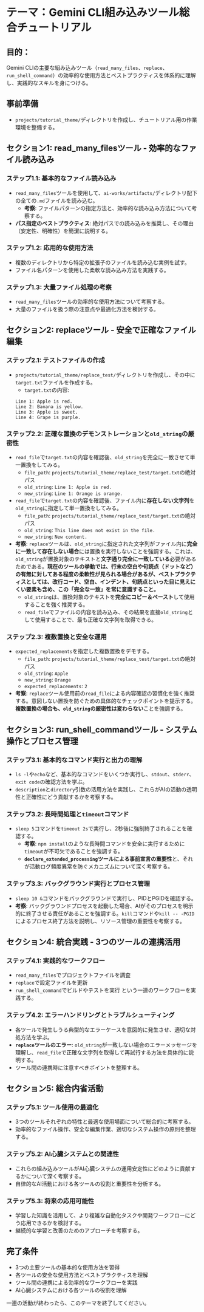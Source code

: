 # テーマ：Gemini CLI組み込みツール総合チュートリアル

## 目的：
Gemini CLIの主要な組み込みツール（`read_many_files`、`replace`、`run_shell_command`）の効率的な使用方法とベストプラクティスを体系的に理解し、実践的なスキルを身につける。

## 事前準備
* `projects/tutorial_theme/`ディレクトリを作成し、チュートリアル用の作業環境を整備する。

## セクション1: read_many_filesツール - 効率的なファイル読み込み

### ステップ1.1: 基本的なファイル読み込み
* `read_many_files`ツールを使用して、`ai-works/artifacts/`ディレクトリ配下の全ての`.md`ファイルを読み込む。
  * **考察**: ファイルパターンの指定方法と、効率的な読み込み方法について考察する。
* **パス指定のベストプラクティス**: 絶対パスでの読み込みを推奨し、その理由（安定性、明確性）を簡潔に説明する。

### ステップ1.2: 応用的な使用方法
* 複数のディレクトリから特定の拡張子のファイルを読み込む実例を試す。
* ファイル名パターンを使用した柔軟な読み込み方法を実践する。

### ステップ1.3: 大量ファイル処理の考察
* `read_many_files`ツールの効率的な使用方法について考察する。
* 大量のファイルを扱う際の注意点や最適化方法を検討する。

## セクション2: replaceツール - 安全で正確なファイル編集

### ステップ2.1: テストファイルの作成
* `projects/tutorial_theme/replace_test/`ディレクトリを作成し、その中に`target.txt`ファイルを作成する。
  * `target.txt`の内容: 
  ```
  Line 1: Apple is red.
  Line 2: Banana is yellow.
  Line 3: Apple is sweet.
  Line 4: Grape is purple.
  ```

### ステップ2.2: 正確な置換のデモンストレーションと`old_string`の厳密性
* `read_file`で`target.txt`の内容を確認後、`old_string`を完全に一致させて単一置換をしてみる。
  * `file_path`: `projects/tutorial_theme/replace_test/target.txt`の絶対パス
  * `old_string`: `Line 1: Apple is red.`
  * `new_string`: `Line 1: Orange is orange.`
* `read_file`で`target.txt`の内容を確認後、ファイル内に**存在しない文字列**を`old_string`に指定して単一置換をしてみる。
  * `file_path`: `projects/tutorial_theme/replace_test/target.txt`の絶対パス
  * `old_string`: `This line does not exist in the file.`
  * `new_string`: `New content.`
* **考察**: `replace`ツールは、`old_string`に指定された文字列がファイル内に**完全に一致して存在しない場合**には置換を実行しないことを強調する。これは、`old_string`が置換対象のテキストと**文字通り完全に一致している**必要があるためである。**現在のツールの挙動では、行末の空白や句読点（ドットなど）の有無に対してある程度の柔軟性が見られる場合があるが、ベストプラクティスとしては、改行コード、空白、インデント、句読点といった目に見えにくい要素も含め、この「完全な一致」を常に意識すること。**
    *   `old_string`は、置換対象のテキストを**完全にコピー＆ペースト**して使用することを強く推奨する。
    *   `read_file`でファイルの内容を読み込み、その結果を直接`old_string`として使用することで、最も正確な文字列を取得できる。

### ステップ2.3: 複数置換と安全な運用
* `expected_replacements`を指定した複数置換をデモする。
  * `file_path`: `projects/tutorial_theme/replace_test/target.txt`の絶対パス
  * `old_string`: `Apple`
  * `new_string`: `Orange`
  * `expected_replacements`: `2`
* **考察**: `replace`ツール使用前の`read_file`による内容確認の習慣化を強く推奨する。意図しない置換を防ぐための具体的なチェックポイントを提示する。**複数置換の場合も、`old_string`の厳密性は変わらない**ことを強調する。

## セクション3: run_shell_commandツール - システム操作とプロセス管理

### ステップ3.1: 基本的なコマンド実行と出力の理解
* `ls -l`や`echo`など、基本的なコマンドをいくつか実行し、`stdout`、`stderr`、`exit code`の確認方法を学ぶ。
* `description`と`directory`引数の活用方法を実践し、これらがAIの活動の透明性と正確性にどう貢献するかを考察する。

### ステップ3.2: 長時間処理と`timeout`コマンド
* `sleep 5`コマンドを`timeout 2s`で実行し、2秒後に強制終了されることを確認する。
  * **考察**: `npm install`のような長時間コマンドを安全に実行するために`timeout`が不可欠であることを強調する。
  * **`declare_extended_processing`ツールによる事前宣言の重要性**と、それが活動ログ頻度異常を防ぐメカニズムについて深く考察する。

### ステップ3.3: バックグラウンド実行とプロセス管理
* `sleep 10 &`コマンドをバックグラウンドで実行し、PIDとPGIDを確認する。
* **考察**: バックグラウンドプロセスを起動した場合、AIがそのプロセスを明示的に終了させる責任があることを強調する。`kill`コマンドや`kill -- -PGID`によるプロセス終了方法を説明し、リソース管理の重要性を考察する。

## セクション4: 統合実践 - 3つのツールの連携活用

### ステップ4.1: 実践的なワークフロー
* `read_many_files`でプロジェクトファイルを調査
* `replace`で設定ファイルを更新
* `run_shell_command`でビルドやテストを実行
という一連のワークフローを実践する。

### ステップ4.2: エラーハンドリングとトラブルシューティング
* 各ツールで発生しうる典型的なエラーケースを意図的に発生させ、適切な対処方法を学ぶ。
* **`replace`ツールのエラー**: `old_string`が一致しない場合のエラーメッセージを理解し、`read_file`で正確な文字列を取得して再試行する方法を具体的に説明する。
* ツール間の連携時に注意すべきポイントを整理する。

## セクション5: 総合内省活動

### ステップ5.1: ツール使用の最適化
* 3つのツールそれぞれの特性と最適な使用場面について総合的に考察する。
* 効率的なファイル操作、安全な編集作業、適切なシステム操作の原則を整理する。

### ステップ5.2: AI心臓システムとの関連性
* これらの組み込みツールがAI心臓システムの運用安定性にどのように貢献するかについて深く考察する。
* 自律的なAI活動における各ツールの役割と重要性を分析する。

### ステップ5.3: 将来の応用可能性
* 学習した知識を活用して、より複雑な自動化タスクや開発ワークフローにどう応用できるかを検討する。
* 継続的な学習と改善のためのアプローチを考察する。

## 完了条件
* 3つの主要ツールの基本的な使用方法を習得
* 各ツールの安全な使用方法とベストプラクティスを理解
* ツール間の連携による効率的なワークフローを実践
* AI心臓システムにおける各ツールの役割を理解

一連の活動が終わったら、このテーマを終了してください。